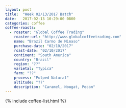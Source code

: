 ```yaml
---
layout: post
title:  "Week 02/13/2017 Batch"
date:   2017-02-13 10:29:00 0800
categories: coffee
coffee-roasts:
  - roaster: "Global Coffee Trading"
    roaster-url: "http://www.globalcoffeetrading.com"
    name: "Brazil Carmo de Minaso"
    purchase-date: "02/10/2017"
    roast-date: "02/10/2017"
    continent: "South America"
    country: "Brazil"
    region: "??"
    varietal: "Typica"
    farm: "??"
    process: "Pulped Natural"
    altitude: "??"
    description: "Caramel, Nougat, Pecan"
---
```


{% include coffee-list.html %}